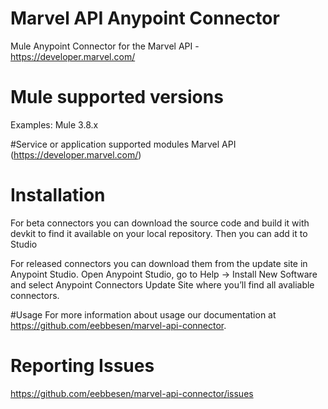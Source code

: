 # Marvel API Anypoint Connector

Mule Anypoint Connector for the Marvel API - https://developer.marvel.com/

# Mule supported versions
Examples:
Mule 3.8.x

#Service or application supported modules
Marvel API (https://developer.marvel.com/)

# Installation
For beta connectors you can download the source code and build it with devkit to find it available on your local repository. Then you can add it to Studio

For released connectors you can download them from the update site in Anypoint Studio.
Open Anypoint Studio, go to Help → Install New Software and select Anypoint Connectors Update Site where you’ll find all avaliable connectors.

#Usage
For more information about usage our documentation at https://github.com/eebbesen/marvel-api-connector.

# Reporting Issues
https://github.com/eebbesen/marvel-api-connector/issues
